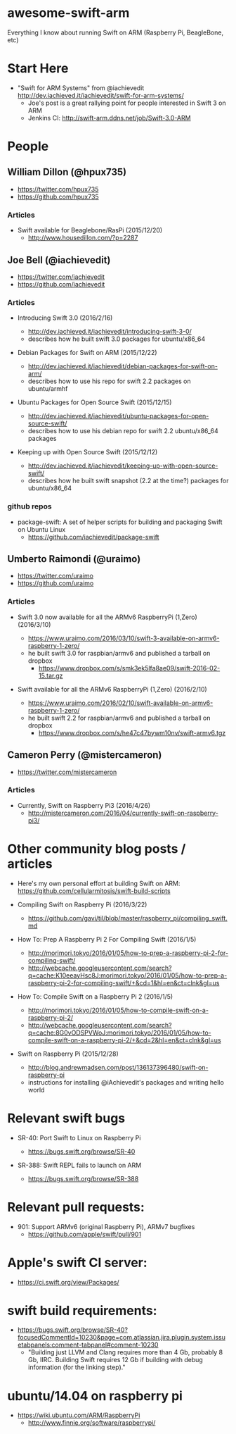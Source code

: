# awesome-swift-arm
Everything I know about running Swift on ARM (Raspberry Pi, BeagleBone, etc)

# Start Here

* "Swift for ARM Systems" from @iachievedit http://dev.iachieved.it/iachievedit/swift-for-arm-systems/
  * Joe's post is a great rallying point for people interested in Swift 3 on ARM
  * Jenkins CI: http://swift-arm.ddns.net/job/Swift-3.0-ARM

# People

## William Dillon (@hpux735)

* https://twitter.com/hpux735
* https://github.com/hpux735

### Articles

* Swift available for Beaglebone/RasPi (2015/12/20)
  * http://www.housedillon.com/?p=2287

## Joe Bell (@iachievedit)

* https://twitter.com/iachievedit
* https://github.com/iachievedit

### Articles

* Introducing Swift 3.0 (2016/2/16)
  * http://dev.iachieved.it/iachievedit/introducing-swift-3-0/
  * describes how he built swift 3.0 packages for ubuntu/x86_64

* Debian Packages for Swift on ARM (2015/12/22)
  * http://dev.iachieved.it/iachievedit/debian-packages-for-swift-on-arm/
  * describes how to use his repo for swift 2.2 packages on ubuntu/armhf

* Ubuntu Packages for Open Source Swift (2015/12/15)
  * http://dev.iachieved.it/iachievedit/ubuntu-packages-for-open-source-swift/
  * describes how to use his debian repo for swift 2.2 ubuntu/x86_64 packages

* Keeping up with Open Source Swift (2015/12/12)
  * http://dev.iachieved.it/iachievedit/keeping-up-with-open-source-swift/
  * describes how he built swift snapshot (2.2 at the time?) packages for ubuntu/x86_64

### github repos

* package-swift: A set of helper scripts for building and packaging Swift on Ubuntu Linux
  * https://github.com/iachievedit/package-swift

## Umberto Raimondi (@uraimo)

* https://twitter.com/uraimo
* https://github.com/uraimo

### Articles

* Swift 3.0 now available for all the ARMv6 RaspberryPi (1,Zero) (2016/3/10)
  * https://www.uraimo.com/2016/03/10/swift-3-available-on-armv6-raspberry-1-zero/
  * he built swift 3.0 for raspbian/armv6 and published a tarball on dropbox
    * https://www.dropbox.com/s/smk3ek5lfa8ae09/swift-2016-02-15.tar.gz

* Swift available for all the ARMv6 RaspberryPi (1,Zero) (2016/2/10)
  * https://www.uraimo.com/2016/02/10/swift-available-on-armv6-raspberry-1-zero/
  * he built swift 2.2 for raspbian/armv6 and published a tarball on dropbox
    * https://www.dropbox.com/s/he47c47bywm10nv/swift-armv6.tgz

## Cameron Perry (@mistercameron)

* https://twitter.com/mistercameron

### Articles

* Currently, Swift on Raspberry Pi3 (2016/4/26)
  * http://mistercameron.com/2016/04/currently-swift-on-raspberry-pi3/

# Other community blog posts / articles

* Here's my own personal effort at building Swift on ARM: https://github.com/cellularmitosis/swift-build-scripts

* Compiling Swift on Raspberry Pi (2016/3/22)
  * https://github.com/gavi/til/blob/master/raspberry_pi/compiling_swift.md

* How To: Prep A Raspberry Pi 2 For Compiling Swift (2016/1/5)
  * http://morimori.tokyo/2016/01/05/how-to-prep-a-raspberry-pi-2-for-compiling-swift/
  * http://webcache.googleusercontent.com/search?q=cache:K10eeayHsc8J:morimori.tokyo/2016/01/05/how-to-prep-a-raspberry-pi-2-for-compiling-swift/+&cd=1&hl=en&ct=clnk&gl=us

* How To: Compile Swift on a Raspberry Pi 2 (2016/1/5)
  * http://morimori.tokyo/2016/01/05/how-to-compile-swift-on-a-raspberry-pi-2/
  * http://webcache.googleusercontent.com/search?q=cache:8G0vODSPVWoJ:morimori.tokyo/2016/01/05/how-to-compile-swift-on-a-raspberry-pi-2/+&cd=2&hl=en&ct=clnk&gl=us

* Swift on Raspberry Pi (2015/12/28)
  * http://blog.andrewmadsen.com/post/136137396480/swift-on-raspberry-pi
  * instructions for installing @iAchievedit's packages and writing hello world

# Relevant swift bugs

* SR-40: Port Swift to Linux on Raspberry Pi
  * https://bugs.swift.org/browse/SR-40

* SR-388: Swift REPL fails to launch on ARM
  * https://bugs.swift.org/browse/SR-388

# Relevant pull requests:

* 901: Support ARMv6 (original Raspberry Pi), ARMv7 bugfixes
  * https://github.com/apple/swift/pull/901

# Apple's swift CI server:

* https://ci.swift.org/view/Packages/

# swift build requirements:

* https://bugs.swift.org/browse/SR-40?focusedCommentId=10230&page=com.atlassian.jira.plugin.system.issuetabpanels:comment-tabpanel#comment-10230
  * "Building just LLVM and Clang requires more than 4 Gb, probably 8 Gb, IIRC. Building Swift requires 12 Gb if building with debug information (for the linking step)."

# ubuntu/14.04 on raspberry pi

* https://wiki.ubuntu.com/ARM/RaspberryPi
  * http://www.finnie.org/software/raspberrypi/
